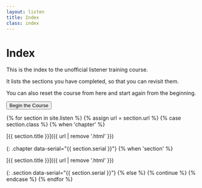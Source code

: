 ```yaml
---
layout: listen
title: Index
class: index
---
```

# Index

This is the index to the unofficial listener training course.

It lists the sections you have completed, so that you can revisit them.

You can also reset the course from here and start again from the beginning.

<button onclick="nextpage()">Begin the Course</button>

<style>
h4 {font-weight: 400; margin: 0; line-height: 1.35em;}
h4.section {margin-left: 2em;}
h4.chapter {font-weight: 500; margin-top: 1ex;}
h4 a {text-decoration: none;}
h4 a:hover {text-decoration: underline;}
</style>

{% for section in site.listen %}
  {% assign url = section.url %}
  {% case section.class %}
    {% when 'chapter' %}
#### [{{ section.title }}]({{ url | remove '.html' }})
{: .chapter data-serial="{{ section.serial }}"}
    {% when 'section' %}
#### [{{ section.title }}]({{ url | remove '.html' }})
{: .section data-serial="{{ section.serial }}"}
    {% else %}
      {% continue %}
  {% endcase %}
{% endfor %}
